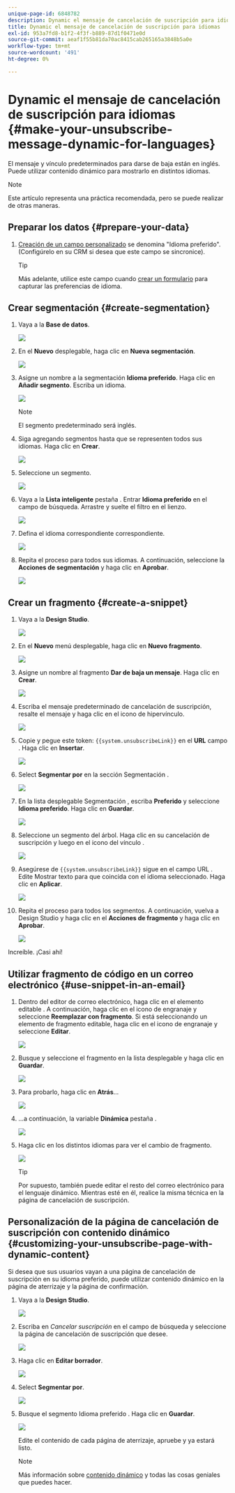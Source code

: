 ```yaml
---
unique-page-id: 6848782
description: Dynamic el mensaje de cancelación de suscripción para idiomas - Documentos de Marketo - Documentación del producto
title: Dynamic el mensaje de cancelación de suscripción para idiomas
exl-id: 953a7fd8-b1f2-4f3f-b889-87d1f0471e0d
source-git-commit: aeaf1f55b81da70ac8415cab265165a3848b5a0e
workflow-type: tm+mt
source-wordcount: '491'
ht-degree: 0%

---
```


# Dynamic el mensaje de cancelación de suscripción para idiomas {#make-your-unsubscribe-message-dynamic-for-languages}

El mensaje y vínculo predeterminados para darse de baja están en inglés. Puede utilizar contenido dinámico para mostrarlo en distintos idiomas.

>[!NOTE]
>
>Este artículo representa una práctica recomendada, pero se puede realizar de otras maneras.

## Preparar los datos {#prepare-your-data}

1. [Creación de un campo personalizado](/help/marketo/product-docs/administration/field-management/create-a-custom-field-in-marketo.md) se denomina &quot;Idioma preferido&quot;. (Configúrelo en su CRM si desea que este campo se sincronice).

   >[!TIP]
   >
   >Más adelante, utilice este campo cuando [crear un formulario](/help/marketo/product-docs/demand-generation/forms/creating-a-form/create-a-form.md) para capturar las preferencias de idioma.

## Crear segmentación {#create-segmentation}

1. Vaya a la **Base de datos**.

   ![](assets/make-your-unsubscribe-message-dynamic-for-languages-1.png)

1. En el **Nuevo** desplegable, haga clic en **Nueva segmentación**.

   ![](assets/make-your-unsubscribe-message-dynamic-for-languages-2.png)

1. Asigne un nombre a la segmentación **Idioma preferido**. Haga clic en **Añadir segmento**. Escriba un idioma.

   ![](assets/make-your-unsubscribe-message-dynamic-for-languages-3.png)

   >[!NOTE]
   >
   >El segmento predeterminado será inglés.

1. Siga agregando segmentos hasta que se representen todos sus idiomas. Haga clic en **Crear**.

   ![](assets/make-your-unsubscribe-message-dynamic-for-languages-4.png)

1. Seleccione un segmento.

   ![](assets/make-your-unsubscribe-message-dynamic-for-languages-5.png)

1. Vaya a la **Lista inteligente** pestaña . Entrar **Idioma preferido** en el campo de búsqueda. Arrastre y suelte el filtro en el lienzo.

   ![](assets/make-your-unsubscribe-message-dynamic-for-languages-6.png)

1. Defina el idioma correspondiente correspondiente.

   ![](assets/make-your-unsubscribe-message-dynamic-for-languages-7.png)

1. Repita el proceso para todos sus idiomas. A continuación, seleccione la **Acciones de segmentación** y haga clic en **Aprobar**.

   ![](assets/make-your-unsubscribe-message-dynamic-for-languages-8.png)

## Crear un fragmento {#create-a-snippet}

1. Vaya a la **Design Studio**.

   ![](assets/make-your-unsubscribe-message-dynamic-for-languages-9.png)

1. En el **Nuevo** menú desplegable, haga clic en **Nuevo fragmento**.

   ![](assets/make-your-unsubscribe-message-dynamic-for-languages-10.png)

1. Asigne un nombre al fragmento **Dar de baja un mensaje**. Haga clic en **Crear**.

   ![](assets/make-your-unsubscribe-message-dynamic-for-languages-11.png)

1. Escriba el mensaje predeterminado de cancelación de suscripción, resalte el mensaje y haga clic en el icono de hipervínculo.

   ![](assets/make-your-unsubscribe-message-dynamic-for-languages-12.png)

1. Copie y pegue este token: `{{system.unsubscribeLink}}` en el **URL** campo . Haga clic en **Insertar**.

   ![](assets/make-your-unsubscribe-message-dynamic-for-languages-13.png)

1. Select **Segmentar por** en la sección Segmentación .

   ![](assets/make-your-unsubscribe-message-dynamic-for-languages-14.png)

1. En la lista desplegable Segmentación , escriba **Preferido** y seleccione **Idioma preferido**. Haga clic en **Guardar**.

   ![](assets/make-your-unsubscribe-message-dynamic-for-languages-15.png)

1. Seleccione un segmento del árbol. Haga clic en su cancelación de suscripción y luego en el icono del vínculo .

   ![](assets/make-your-unsubscribe-message-dynamic-for-languages-16.png)

1. Asegúrese de `{{system.unsubscribeLink}}` sigue en el campo URL . Edite Mostrar texto para que coincida con el idioma seleccionado. Haga clic en **Aplicar**.

   ![](assets/make-your-unsubscribe-message-dynamic-for-languages-17.png)

1. Repita el proceso para todos los segmentos. A continuación, vuelva a Design Studio y haga clic en el **Acciones de fragmento** y haga clic en **Aprobar**.

   ![](assets/make-your-unsubscribe-message-dynamic-for-languages-18.png)

Increíble. ¡Casi ahí!

## Utilizar fragmento de código en un correo electrónico {#use-snippet-in-an-email}

1. Dentro del editor de correo electrónico, haga clic en el elemento editable . A continuación, haga clic en el icono de engranaje y seleccione **Reemplazar con fragmento**. Si está seleccionando un elemento de fragmento editable, haga clic en el icono de engranaje y seleccione **Editar**.

   ![](assets/make-your-unsubscribe-message-dynamic-for-languages-19.png)

1. Busque y seleccione el fragmento en la lista desplegable y haga clic en **Guardar**.

   ![](assets/make-your-unsubscribe-message-dynamic-for-languages-20.png)

1. Para probarlo, haga clic en **Atrás**...

   ![](assets/make-your-unsubscribe-message-dynamic-for-languages-21.png)

1. ...a continuación, la variable **Dinámica** pestaña .

   ![](assets/make-your-unsubscribe-message-dynamic-for-languages-22.png)

1. Haga clic en los distintos idiomas para ver el cambio de fragmento.

   ![](assets/make-your-unsubscribe-message-dynamic-for-languages-23.png)

   >[!TIP]
   >
   >Por supuesto, también puede editar el resto del correo electrónico para el lenguaje dinámico. Mientras esté en él, realice la misma técnica en la página de cancelación de suscripción.

## Personalización de la página de cancelación de suscripción con contenido dinámico {#customizing-your-unsubscribe-page-with-dynamic-content}

Si desea que sus usuarios vayan a una página de cancelación de suscripción en su idioma preferido, puede utilizar contenido dinámico en la página de aterrizaje y la página de confirmación.

1. Vaya a la **Design Studio**.

   ![](assets/make-your-unsubscribe-message-dynamic-for-languages-24.png)

1. Escriba en _Cancelar suscripción_ en el campo de búsqueda y seleccione la página de cancelación de suscripción que desee.

   ![](assets/make-your-unsubscribe-message-dynamic-for-languages-25.png)

1. Haga clic en **Editar borrador**.

   ![](assets/make-your-unsubscribe-message-dynamic-for-languages-26.png)

1. Select **Segmentar por**.

   ![](assets/make-your-unsubscribe-message-dynamic-for-languages-27.png)

1. Busque el segmento Idioma preferido . Haga clic en **Guardar**.

   ![](assets/make-your-unsubscribe-message-dynamic-for-languages-28.png)

   Edite el contenido de cada página de aterrizaje, apruebe y ya estará listo.

   >[!NOTE]
   >
   >Más información sobre [contenido dinámico](/help/marketo/product-docs/personalization/segmentation-and-snippets/segmentation/understanding-dynamic-content.md) y todas las cosas geniales que puedes hacer.
